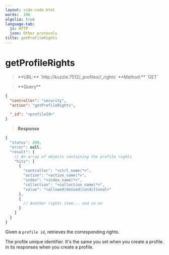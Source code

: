 ```yaml
---
layout: side-code.html
words:  106
algolia: true
language-tab:
  js: HTTP
  json: Other protocols
title: getProfileRights
---
```



# getProfileRights



<blockquote class="js">
<p>
**URL:** `http://kuzzle:7512/_profiles/<profileId>/_rights`  
**Method:** `GET`
</p>
</blockquote>

<blockquote class="json">
<p>
**Query**
</p>
</blockquote>

```json
{
  "controller": "security",
  "action": "getProfileRights",

  "_id": "<profileId>"
}
```

>**Response**

```javascript
{
  "status": 200,
  "error": null,
  "result": {
    // An array of objects containing the profile rights
    "hits": [
      {
        "controller": "<ctrl_name|*>",
        "action": "<action_name|*>",
        "index": "<index_name|*>",
        "collection": "<collection_name|*>",
        "value": "<allowed|denied|conditional>"
      },
      {
        // Another rights item... and so on
      }
    ]
  }
}
```

Given a `profile id`, retrieves the corresponding rights.

<aside class="notice">
The profile unique identifier. It's the same you set when you create a profile.
in its responses when you create a profile.
</aside>
